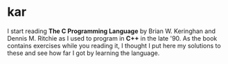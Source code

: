 # kar

I start reading **The C Programming Language** by Brian W. Keringhan and Dennis M. Ritchie as I used to program in **C++** in the late '90. As the book contains exercises while you reading it, I thought I put here my solutions to these and see how far I got by learning the language.